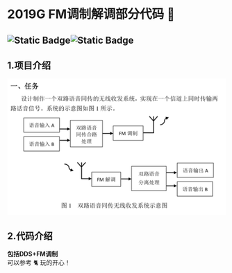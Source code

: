 # 2019G FM调制解调部分代码 👋
![Static Badge](https://img.shields.io/badge/author-hao-green)![Static Badge](https://img.shields.io/badge/apply-FM-blue)  
---


## 1.项目介绍
![任务](./pic/2025-07-24-20-28-07.png)
## 2.代码介绍
**包括DDS+FM调制**  
可以参考 🐈 玩的开心！
